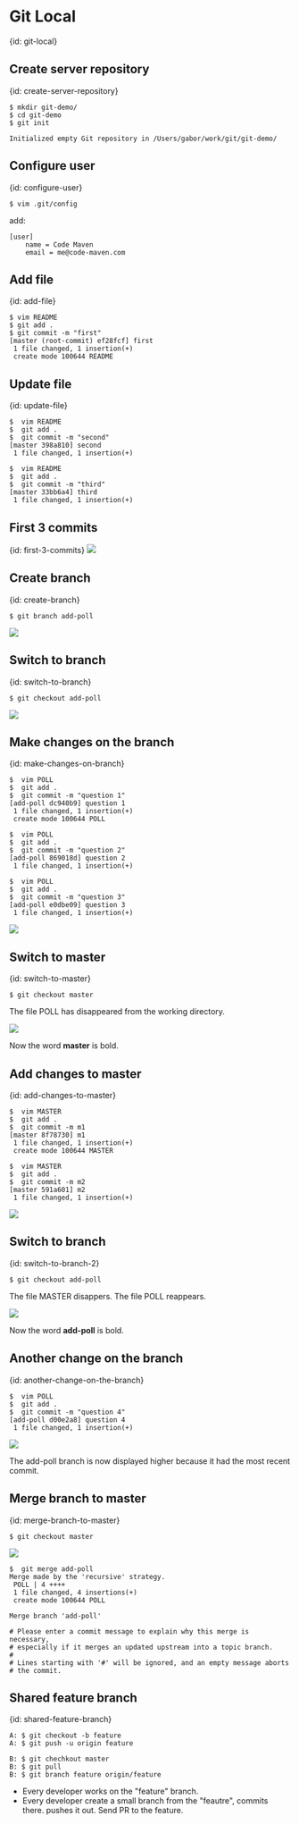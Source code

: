 # Git Local
{id: git-local}


## Create server repository
{id: create-server-repository}

```
$ mkdir git-demo/
$ cd git-demo
$ git init

Initialized empty Git repository in /Users/gabor/work/git/git-demo/
```


## Configure user
{id: configure-user}

```
$ vim .git/config
```

add:


```
[user]
	name = Code Maven
	email = me@code-maven.com
```


## Add file
{id: add-file}


```
$ vim README
$ git add .
$ git commit -m "first"
[master (root-commit) ef28fcf] first
 1 file changed, 1 insertion(+)
 create mode 100644 README
```


## Update file
{id: update-file}

```
$  vim README
$  git add .
$  git commit -m "second"
[master 398a810] second
 1 file changed, 1 insertion(+)

$  vim README
$  git add .
$  git commit -m "third"
[master 33bb6a4] third
 1 file changed, 1 insertion(+)
```


## First 3 commits
{id: first-3-commits}
![](images/local/first-3-commits.png)


## Create branch
{id: create-branch}

```
$ git branch add-poll
```
![](images/local/create-branch.png)


## Switch to branch
{id: switch-to-branch}

```
$ git checkout add-poll
```
![](images/local/switch-to-branch.png)


## Make changes on the branch
{id: make-changes-on-branch}


```
$  vim POLL
$  git add .
$  git commit -m "question 1"
[add-poll dc940b9] question 1
 1 file changed, 1 insertion(+)
 create mode 100644 POLL

$  vim POLL
$  git add .
$  git commit -m "question 2"
[add-poll 869018d] question 2
 1 file changed, 1 insertion(+)

$  vim POLL
$  git add .
$  git commit -m "question 3"
[add-poll e0dbe09] question 3
 1 file changed, 1 insertion(+)
```
![](images/local/changes-on-branch.png)


## Switch to master
{id: switch-to-master}

```
$ git checkout master
```

The file POLL has disappeared from the working directory.

![](images/local/switch-to-master.png)


Now the word **master** is bold.


## Add changes to master
{id: add-changes-to-master}

```
$  vim MASTER
$  git add .
$  git commit -m m1
[master 8f78730] m1
 1 file changed, 1 insertion(+)
 create mode 100644 MASTER

$  vim MASTER
$  git add .
$  git commit -m m2
[master 591a601] m2
 1 file changed, 1 insertion(+)
```
![](images/local/changes-on-master.png)


## Switch to branch
{id: switch-to-branch-2}

```
$ git checkout add-poll
```


The file MASTER disappers. The file POLL reappears.



![](images/local/switch-to-branch-2.png)

Now the word **add-poll** is bold.



## Another change on the branch
{id: another-change-on-the-branch}

```
$  vim POLL
$  git add .
$  git commit -m "question 4"
[add-poll d00e2a8] question 4
 1 file changed, 1 insertion(+)
```
![](images/local/changes-on-branch-2.png)


The add-poll branch is now displayed higher because it had the most recent commit.




## Merge branch to master
{id: merge-branch-to-master}


```
$ git checkout master
```
![](images/local/switch-to-master-2.png)


```
$  git merge add-poll
Merge made by the 'recursive' strategy.
 POLL | 4 ++++
 1 file changed, 4 insertions(+)
 create mode 100644 POLL
```


```
Merge branch 'add-poll'

# Please enter a commit message to explain why this merge is necessary,
# especially if it merges an updated upstream into a topic branch.
#
# Lines starting with '#' will be ignored, and an empty message aborts
# the commit.
```



## Shared feature branch
{id: shared-feature-branch}

```
A: $ git checkout -b feature
A: $ git push -u origin feature

B: $ git chechkout master
B: $ git pull
B: $ git branch feature origin/feature
```


* Every developer works on the "feature" branch.
* Every developer create a small branch from the "feautre", commits there. pushes it out. Send PR to the feature.





